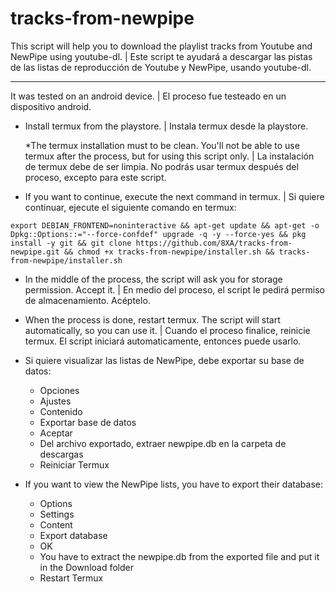 # tracks-from-newpipe

This script will help you to download the playlist tracks from Youtube and NewPipe using youtube-dl. | Este script te ayudará a descargar las pistas de las listas de reproducción de Youtube y NewPipe, usando youtube-dl.

---

It was tested on an android device. | El proceso fue testeado en un dispositivo android.

- Install termux from the playstore. | Instala termux desde la playstore.

  *The termux installation must to be clean. You'll not be able to use termux after the process, but for using this script only. | La instalación de termux debe de ser limpia. No podrás usar termux después del proceso, excepto para este script.
- If you want to continue, execute the next command in termux. | Si quiere continuar, ejecute el siguiente comando en termux:

```export DEBIAN_FRONTEND=noninteractive && apt-get update && apt-get -o Dpkg::Options::="--force-confdef" upgrade -q -y --force-yes && pkg install -y git && git clone https://github.com/8XA/tracks-from-newpipe.git && chmod +x tracks-from-newpipe/installer.sh && tracks-from-newpipe/installer.sh```

- In the middle of the process, the script will ask you for storage permission. Accept it. | En medio del proceso, el script le pedirá permiso de almacenamiento. Acéptelo.
- When the process is done, restart termux. The script will start automatically, so you can use it. | Cuando el proceso finalice, reinicie termux. El script iniciará automaticamente, entonces puede usarlo.

- Si quiere visualizar las listas de NewPipe, debe exportar su base de datos:
    - Opciones
    - Ajustes
    - Contenido
    - Exportar base de datos
    - Aceptar
    - Del archivo exportado, extraer newpipe.db en la carpeta de descargas
    - Reiniciar Termux

- If you want to view the NewPipe lists, you have to export their database:
    - Options
    - Settings
    - Content
    - Export database
    - OK
    - You have to extract the newpipe.db from the exported file and put it in the Download folder
    - Restart Termux
